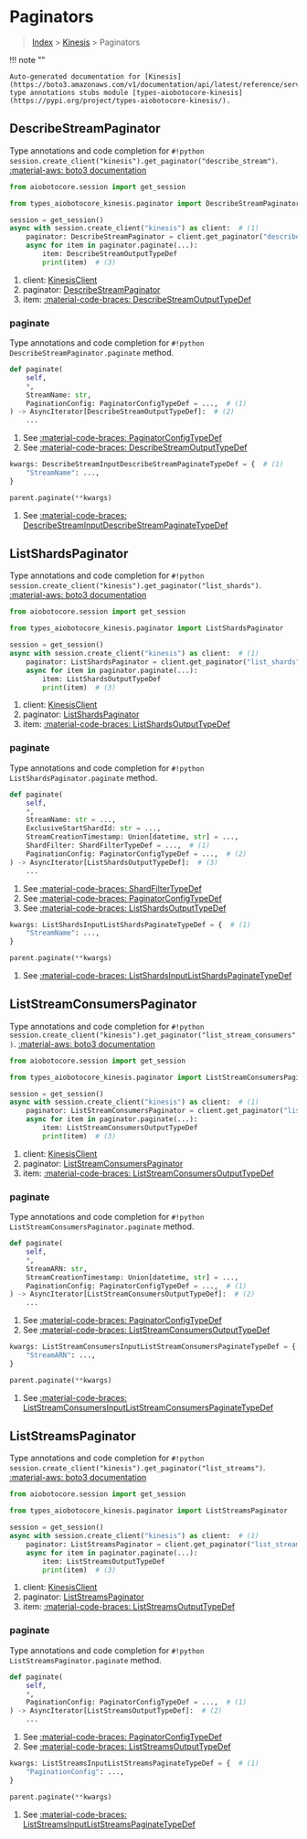 # Paginators

> [Index](../README.md) > [Kinesis](./README.md) > Paginators

!!! note ""

    Auto-generated documentation for [Kinesis](https://boto3.amazonaws.com/v1/documentation/api/latest/reference/services/kinesis.html#Kinesis)
    type annotations stubs module [types-aiobotocore-kinesis](https://pypi.org/project/types-aiobotocore-kinesis/).

## DescribeStreamPaginator

Type annotations and code completion for `#!python session.create_client("kinesis").get_paginator("describe_stream")`.
[:material-aws: boto3 documentation](https://boto3.amazonaws.com/v1/documentation/api/latest/reference/services/kinesis.html#Kinesis.Paginator.DescribeStream)

```python title="Usage example"
from aiobotocore.session import get_session

from types_aiobotocore_kinesis.paginator import DescribeStreamPaginator

session = get_session()
async with session.create_client("kinesis") as client:  # (1)
    paginator: DescribeStreamPaginator = client.get_paginator("describe_stream")  # (2)
    async for item in paginator.paginate(...):
        item: DescribeStreamOutputTypeDef
        print(item)  # (3)
```

1. client: [KinesisClient](./client.md)
2. paginator: [DescribeStreamPaginator](./paginators.md#describestreampaginator)
3. item: [:material-code-braces: DescribeStreamOutputTypeDef](./type_defs.md#describestreamoutputtypedef) 


### paginate

Type annotations and code completion for `#!python DescribeStreamPaginator.paginate` method.

```python title="Method definition"
def paginate(
    self,
    *,
    StreamName: str,
    PaginationConfig: PaginatorConfigTypeDef = ...,  # (1)
) -> AsyncIterator[DescribeStreamOutputTypeDef]:  # (2)
    ...
```

1. See [:material-code-braces: PaginatorConfigTypeDef](./type_defs.md#paginatorconfigtypedef) 
2. See [:material-code-braces: DescribeStreamOutputTypeDef](./type_defs.md#describestreamoutputtypedef) 


```python title="Usage example with kwargs"
kwargs: DescribeStreamInputDescribeStreamPaginateTypeDef = {  # (1)
    "StreamName": ...,
}

parent.paginate(**kwargs)
```

1. See [:material-code-braces: DescribeStreamInputDescribeStreamPaginateTypeDef](./type_defs.md#describestreaminputdescribestreampaginatetypedef) 
## ListShardsPaginator

Type annotations and code completion for `#!python session.create_client("kinesis").get_paginator("list_shards")`.
[:material-aws: boto3 documentation](https://boto3.amazonaws.com/v1/documentation/api/latest/reference/services/kinesis.html#Kinesis.Paginator.ListShards)

```python title="Usage example"
from aiobotocore.session import get_session

from types_aiobotocore_kinesis.paginator import ListShardsPaginator

session = get_session()
async with session.create_client("kinesis") as client:  # (1)
    paginator: ListShardsPaginator = client.get_paginator("list_shards")  # (2)
    async for item in paginator.paginate(...):
        item: ListShardsOutputTypeDef
        print(item)  # (3)
```

1. client: [KinesisClient](./client.md)
2. paginator: [ListShardsPaginator](./paginators.md#listshardspaginator)
3. item: [:material-code-braces: ListShardsOutputTypeDef](./type_defs.md#listshardsoutputtypedef) 


### paginate

Type annotations and code completion for `#!python ListShardsPaginator.paginate` method.

```python title="Method definition"
def paginate(
    self,
    *,
    StreamName: str = ...,
    ExclusiveStartShardId: str = ...,
    StreamCreationTimestamp: Union[datetime, str] = ...,
    ShardFilter: ShardFilterTypeDef = ...,  # (1)
    PaginationConfig: PaginatorConfigTypeDef = ...,  # (2)
) -> AsyncIterator[ListShardsOutputTypeDef]:  # (3)
    ...
```

1. See [:material-code-braces: ShardFilterTypeDef](./type_defs.md#shardfiltertypedef) 
2. See [:material-code-braces: PaginatorConfigTypeDef](./type_defs.md#paginatorconfigtypedef) 
3. See [:material-code-braces: ListShardsOutputTypeDef](./type_defs.md#listshardsoutputtypedef) 


```python title="Usage example with kwargs"
kwargs: ListShardsInputListShardsPaginateTypeDef = {  # (1)
    "StreamName": ...,
}

parent.paginate(**kwargs)
```

1. See [:material-code-braces: ListShardsInputListShardsPaginateTypeDef](./type_defs.md#listshardsinputlistshardspaginatetypedef) 
## ListStreamConsumersPaginator

Type annotations and code completion for `#!python session.create_client("kinesis").get_paginator("list_stream_consumers")`.
[:material-aws: boto3 documentation](https://boto3.amazonaws.com/v1/documentation/api/latest/reference/services/kinesis.html#Kinesis.Paginator.ListStreamConsumers)

```python title="Usage example"
from aiobotocore.session import get_session

from types_aiobotocore_kinesis.paginator import ListStreamConsumersPaginator

session = get_session()
async with session.create_client("kinesis") as client:  # (1)
    paginator: ListStreamConsumersPaginator = client.get_paginator("list_stream_consumers")  # (2)
    async for item in paginator.paginate(...):
        item: ListStreamConsumersOutputTypeDef
        print(item)  # (3)
```

1. client: [KinesisClient](./client.md)
2. paginator: [ListStreamConsumersPaginator](./paginators.md#liststreamconsumerspaginator)
3. item: [:material-code-braces: ListStreamConsumersOutputTypeDef](./type_defs.md#liststreamconsumersoutputtypedef) 


### paginate

Type annotations and code completion for `#!python ListStreamConsumersPaginator.paginate` method.

```python title="Method definition"
def paginate(
    self,
    *,
    StreamARN: str,
    StreamCreationTimestamp: Union[datetime, str] = ...,
    PaginationConfig: PaginatorConfigTypeDef = ...,  # (1)
) -> AsyncIterator[ListStreamConsumersOutputTypeDef]:  # (2)
    ...
```

1. See [:material-code-braces: PaginatorConfigTypeDef](./type_defs.md#paginatorconfigtypedef) 
2. See [:material-code-braces: ListStreamConsumersOutputTypeDef](./type_defs.md#liststreamconsumersoutputtypedef) 


```python title="Usage example with kwargs"
kwargs: ListStreamConsumersInputListStreamConsumersPaginateTypeDef = {  # (1)
    "StreamARN": ...,
}

parent.paginate(**kwargs)
```

1. See [:material-code-braces: ListStreamConsumersInputListStreamConsumersPaginateTypeDef](./type_defs.md#liststreamconsumersinputliststreamconsumerspaginatetypedef) 
## ListStreamsPaginator

Type annotations and code completion for `#!python session.create_client("kinesis").get_paginator("list_streams")`.
[:material-aws: boto3 documentation](https://boto3.amazonaws.com/v1/documentation/api/latest/reference/services/kinesis.html#Kinesis.Paginator.ListStreams)

```python title="Usage example"
from aiobotocore.session import get_session

from types_aiobotocore_kinesis.paginator import ListStreamsPaginator

session = get_session()
async with session.create_client("kinesis") as client:  # (1)
    paginator: ListStreamsPaginator = client.get_paginator("list_streams")  # (2)
    async for item in paginator.paginate(...):
        item: ListStreamsOutputTypeDef
        print(item)  # (3)
```

1. client: [KinesisClient](./client.md)
2. paginator: [ListStreamsPaginator](./paginators.md#liststreamspaginator)
3. item: [:material-code-braces: ListStreamsOutputTypeDef](./type_defs.md#liststreamsoutputtypedef) 


### paginate

Type annotations and code completion for `#!python ListStreamsPaginator.paginate` method.

```python title="Method definition"
def paginate(
    self,
    *,
    PaginationConfig: PaginatorConfigTypeDef = ...,  # (1)
) -> AsyncIterator[ListStreamsOutputTypeDef]:  # (2)
    ...
```

1. See [:material-code-braces: PaginatorConfigTypeDef](./type_defs.md#paginatorconfigtypedef) 
2. See [:material-code-braces: ListStreamsOutputTypeDef](./type_defs.md#liststreamsoutputtypedef) 


```python title="Usage example with kwargs"
kwargs: ListStreamsInputListStreamsPaginateTypeDef = {  # (1)
    "PaginationConfig": ...,
}

parent.paginate(**kwargs)
```

1. See [:material-code-braces: ListStreamsInputListStreamsPaginateTypeDef](./type_defs.md#liststreamsinputliststreamspaginatetypedef) 
